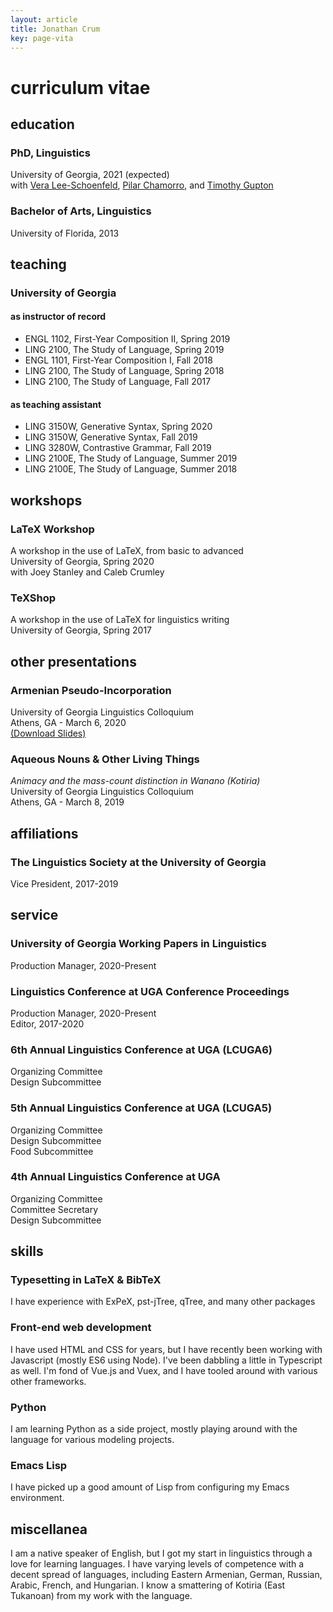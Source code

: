```yaml
---
layout: article
title: Jonathan Crum
key: page-vita
---
```


# curriculum vitae



## education

### PhD, Linguistics
University of Georgia, 2021 (expected)<br/>
with [Vera Lee-Schoenfeld](https://www.linguistics.uga.edu/directory/people/vera-lee-schoenfeld), [Pilar Chamorro](https://www.linguistics.uga.edu/directory/people/pilar-chamorro-fernandez), and [Timothy Gupton](https://www.linguistics.uga.edu/directory/people/timothy-gupton)

### Bachelor of Arts, Linguistics
University of Florida, 2013



## teaching

### University of Georgia
#### as instructor of record

- ENGL 1102, First-Year Composition II, Spring 2019
- LING 2100, The Study of Language, Spring 2019
- ENGL 1101, First-Year Composition I, Fall 2018
- LING 2100, The Study of Language, Spring 2018
- LING 2100, The Study of Language, Fall 2017

#### as teaching assistant

- LING 3150W, Generative Syntax, Spring 2020
- LING 3150W, Generative Syntax, Fall 2019
- LING 3280W, Contrastive Grammar, Fall 2019
- LING 2100E, The Study of Language, Summer 2019
- LING 2100E, The Study of Language, Summer 2018



## workshops

### LaTeX Workshop
A workshop in the use of LaTeX, from basic to advanced<br />
University of Georgia, Spring 2020<br />
with Joey Stanley and Caleb Crumley

### TeXShop
A workshop in the use of LaTeX for linguistics writing<br />
University of Georgia, Spring 2017



## other presentations

### Armenian Pseudo-Incorporation 
University of Georgia Linguistics Colloquium<br />
Athens, GA - March 6, 2020<br />
[(Download Slides)](/assets/documents/armenian_pseudo_inc.pdf)

### Aqueous Nouns & Other Living Things
*Animacy and the mass-count distinction in Wanano (Kotiria)*<br />
University of Georgia Linguistics Colloquium<br />
Athens, GA - March 8, 2019



## affiliations

### The Linguistics Society at the University of Georgia
Vice President, 2017-2019



## service

### University of Georgia Working Papers in Linguistics
Production Manager, 2020-Present

### Linguistics Conference at UGA Conference Proceedings
Production Manager, 2020-Present<br />
Editor, 2017-2020

### 6th Annual Linguistics Conference at UGA (LCUGA6)
Organizing Committee<br />
Design Subcommittee

### 5th Annual Linguistics Conference at UGA (LCUGA5)
Organizing Committee<br />
Design Subcommittee<br />
Food Subcommittee

### 4th Annual Linguistics Conference at UGA
Organizing Committee<br />
Committee Secretary<br />
Design Subcommittee



## skills

### Typesetting in LaTeX & BibTeX
I have experience with ExPeX, pst-jTree, qTree, and many other packages

### Front-end web development
I have used HTML and CSS for years, but I have recently been working with Javascript (mostly ES6 using Node). I've been dabbling a little in Typescript as well. I'm fond of Vue.js and Vuex, and I have tooled around with various other frameworks.

### Python
I am learning Python as a side project, mostly playing around with the language for various modeling projects.

### Emacs Lisp
I have picked up a good amount of Lisp from configuring my Emacs environment.



## miscellanea

I am a native speaker of English, but I got my start in linguistics through a love for learning languages. I have varying levels of competence with a decent spread of languages, including Eastern Armenian, German, Russian, Arabic, French, and Hungarian. I know a smattering of Kotiria (East Tukanoan) from my work with the language.
